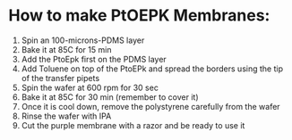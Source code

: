 How to make PtOEPK Membranes:
=========

1. Spin an 100-microns-PDMS layer
2. Bake it at 85C for 15 min
3. Add the PtoEpk first on the PDMS layer
4. Add Toluene on top of the PtoEPk and spread the borders using the tip of the transfer pipets
5. Spin the wafer at 600 rpm for 30 sec
6. Bake it at 85C for 30 min (remember to cover it)
7. Once it is cool down, remove the polystyrene carefully from the wafer
8. Rinse the wafer with IPA 
9. Cut the purple membrane with a razor and be ready to use it
